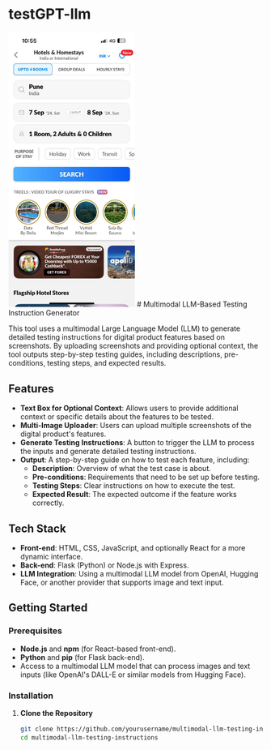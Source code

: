 # testGPT-llm
<img src="https://github.com/hpk22/testGPT-llm/blob/7d577888edd92a667c1f2416475c526c11cd7a09/screenshots/ss01.jpg" alt="Your image title" width="250"/>
# Multimodal LLM-Based Testing Instruction Generator

This tool uses a multimodal Large Language Model (LLM) to generate detailed testing instructions for digital product features based on screenshots. By uploading screenshots and providing optional context, the tool outputs step-by-step testing guides, including descriptions, pre-conditions, testing steps, and expected results.

## Features

- **Text Box for Optional Context**: Allows users to provide additional context or specific details about the features to be tested.
- **Multi-Image Uploader**: Users can upload multiple screenshots of the digital product's features.
- **Generate Testing Instructions**: A button to trigger the LLM to process the inputs and generate detailed testing instructions.
- **Output**: A step-by-step guide on how to test each feature, including:
  - **Description**: Overview of what the test case is about.
  - **Pre-conditions**: Requirements that need to be set up before testing.
  - **Testing Steps**: Clear instructions on how to execute the test.
  - **Expected Result**: The expected outcome if the feature works correctly.

## Tech Stack

- **Front-end**: HTML, CSS, JavaScript, and optionally React for a more dynamic interface.
- **Back-end**: Flask (Python) or Node.js with Express.
- **LLM Integration**: Using a multimodal LLM model from OpenAI, Hugging Face, or another provider that supports image and text input.

## Getting Started

### Prerequisites

- **Node.js** and **npm** (for React-based front-end).
- **Python** and **pip** (for Flask back-end).
- Access to a multimodal LLM model that can process images and text inputs (like OpenAI's DALL-E or similar models from Hugging Face).

### Installation

1. **Clone the Repository**
   ```bash
   git clone https://github.com/yourusername/multimodal-llm-testing-instructions.git
   cd multimodal-llm-testing-instructions
